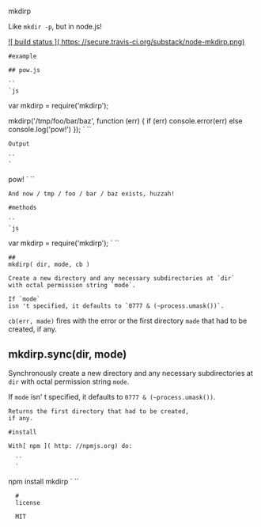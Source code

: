 #
mkdirp

Like `mkdir -p`, but in node.js!

[ ![ build status ]( https: //secure.travis-ci.org/substack/node-mkdirp.png)](http://travis-ci.org/substack/node-mkdirp)

    #example

    ## pow.js

    ``
    `js
var mkdirp = require('mkdirp');
    
mkdirp('/tmp/foo/bar/baz', function (err) {
    if (err) console.error(err)
    else console.log('pow!')
});
`
    ``

    Output

    ``
    `
pow!
`
    ``

    And now / tmp / foo / bar / baz exists, huzzah!

    #methods

    ``
    `js
var mkdirp = require('mkdirp');
`
    ``

    ##
    mkdirp( dir, mode, cb )

    Create a new directory and any necessary subdirectories at `dir`
    with octal permission string `mode`.

    If `mode`
    isn 't specified, it defaults to `0777 & (~process.umask())`.

`cb(err, made)` fires with the error or the first directory `made`
that had to be created, if any.

## mkdirp.sync(dir, mode)

Synchronously create a new directory and any necessary subdirectories at `dir`
with octal permission string `mode`.

If `mode` isn'
    t specified, it defaults to `0777 & (~process.umask())`.

    Returns the first directory that had to be created,
    if any.

    #install

    With[ npm ]( http: //npmjs.org) do:

      ``
      `
npm install mkdirp
`
      ``

      #
      license

      MIT